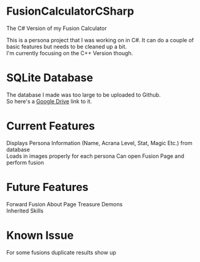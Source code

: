 # FusionCalculatorCSharp
The C# Version of my Fusion Calculator

This is a persona project that I was working on in C#. It can do a couple of basic features but needs to be cleaned up a bit.  
I'm currently focusing on the C++ Version though. 


# SQLite Database
The database I made was too large to be uploaded to Github.  
So here's a [Google Drive](https://drive.google.com/file/d/1NNI8SEbtjX9Yu8piW7XSFhn0FfF9m5nS/view?usp=sharing) link to it.  


# Current Features

Displays Persona Information (Name, Acrana Level, Stat, Magic Etc.) from database  
Loads in images properly for each persona
Can open Fusion Page and perform fusion

# Future Features

Forward Fusion 
About Page
Treasure Demons  
Inherited Skills

# Known Issue

For some fusions duplicate results show up 
